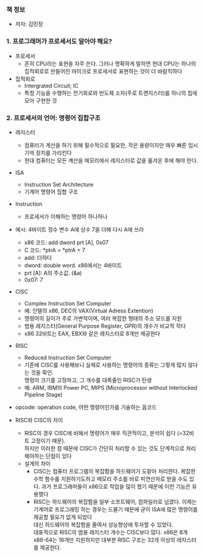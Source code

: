 ### 책 정보
- 저자: 김민장

### 1. 프로그래머가 프로세서도 알아야 해요?
- 프로세서
   - 흔히 CPU라는 표현을 자주 쓴다. 그러나 명확하게 말하면 현대 CPU는 하나의 집적회로로 만들어진 마이크로 프로세서로 표현하는 것이 더 바람직하다
- 집적회로
   - Intergrated Circuit; IC
   - 특정 기능을 수행하는 전기회로와 반도체 소자(주로 트랜지스터)를 하나의 칩에 모아 구현한 것

### 2. 프로세서의 언어: 명령어 집합구조
- 레지스터
   - 컴퓨터가 계산을 하기 위해 필수적으로 필요한, 작은 용량이지만 매우 빠른 임시 기억 장치를 가리킨다
   - 현대 컴퓨터는 모든 계산을 메모리에서 레지스터로 값을 옮겨온 후에 해야 한다. 
- ISA
   - Instruction Set Architecture
   - 기계어 명령어 집합 구조
- Instruction
   - 프로세서가 이해하는 명령어 하나하나
- 예시: 4바이트 정수 변수 A에 상수 7을 더해 다시 A에 쓰라
   - x86 코드: add dword prt [A], 0x07
   - C 코드: *ptrA = *ptrA + 7
   - add: 더하다
   - dword: double word. x86에서는 4바이트
   - prt [A]: A의 주소값. (&a)
   - 0x07: 7

- CISC
   - Complex Instruction Set Computer
   - 예: 인텔의 x86, DEC의 VAX(Virtual Adress Extention)
   - 명령어의 길이가 주로 가변적이며, 여러 복잡한 형태의 주소 모드를 지원
   - 범용 레지스터(General Purpose Register, GPR)의 개수가 비교적 작다
   - x86 32비트는 EAX, EBX와 같은 레지스터로 8개만 제공한다

- RISC
   - Reduced Instruction Set Computer
   - 기존에 CISC를 사용해보니 실제로 사용하는 명령어의 종류는 그렇게 많지 않다는 것을 확인.<br>
   명령어 크기를 고정하고, 그 개수를 대폭줄인 RISC가 탄생
   - 예: ARM, IBM의 Power PC, MIPS (Microprocessor without Interlocked Pipeline Stage)

- opcode: operation code, 어떤 명령어인가를 기술하는 옵코드
- RISC와 CISC의 차이
   - RISC의 경우 CISC에 비해서 명령어가 매우 직관적이고, 분석이 쉽다 (=32비트 고정이기 때문).<br>하지만 이러한 점 때문에 CISC가 간단히 처리할 수 있는 것도 단계적으로 처리해야하는 단점이 있다
   - 설계의 차이
      - CISC는 컴퓨터 프로그램의 복잡함을 하드웨어가 도맡아 처리한다. 복잡한 수학 함수를 지원하기도하고 메모리 주소를 바로 피연산자로 받을 수도 있다. 과거 프로그래머들이 x86으로 작업을 많이 했기 때문에 이런 기능은 유용했다
      - RISC는 하드웨어의 복잡함을 일부 소프트웨어, 컴파일러로 넘겼다. 이제는 기계어로 프로그래밍 하는 경우는 드물기 때문에 굳이 ISA에 많은 명령어를 제공할 필요가 없게 되었다<br>
      대신 하드웨어의 복잡함을 줄여서 성능향상에 투자할 수 있었다.<br>
      대표적으로 RISC의 범용 레지스터 개수는 CISC보다 많다. x86은 8개 x86-64는 16개만 지원하지만 대부분 RISC 구조는 32개 이상의 레지스터를 제공한다. 



